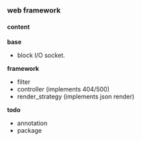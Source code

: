 ### web framework

#### content

__base__

- block I/O socket.

__framework__

- filter
- controller (implements 404/500)
- render_strategy (implements json render)

__todo__

- annotation
- package